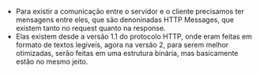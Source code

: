- Para existir a comunicação entre o servidor e o cliente precisamos ter mensagens entre eles, que são denoninadas HTTP Messages, que existem tanto no request quanto na response.
- Elas existem desde a versão 1.1 do protocolo HTTP, onde eram feitas em formato de textos legíveis, agora na versão 2, para serem melhor otimizadas, serão feitas em uma estrutura binária, mas basicamente estão no mesmo jeito.